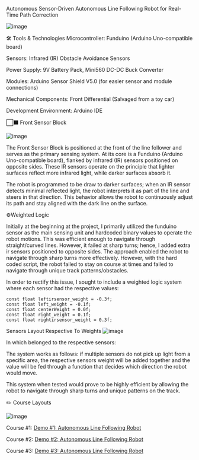 Autonomous Sensor-Driven Autonomous Line Following Robot for Real-Time Path Correction

![image](https://github.com/user-attachments/assets/0ea0355d-2070-4212-afcf-62e896c7523c)

🛠️ Tools & Technologies
Microcontroller: Funduino (Arduino Uno-compatible board)

Sensors: Infrared (IR) Obstacle Avoidance Sensors

Power Supply: 9V Battery Pack, Mini560 DC-DC Buck Converter 

Modules: Arduino Sensor Shield V5.0 (for easier sensor and module connections)

Mechanical Components: Front Differential (Salvaged from a toy car)

Development Environment: Arduino IDE

⬜️⬛ Front Sensor Block 

![image](https://github.com/user-attachments/assets/530366cc-4903-488a-b2a9-53adb2f90e85)

The Front Sensor Block is positioned at the front of the line follower and serves as the primary sensing system. At its core is a Funduino (Arduino Uno-compatible board), flanked by infrared (IR) sensors positioned on opposite sides. These IR sensors operate on the principle that lighter surfaces reflect more infrared light, while darker surfaces absorb it.

The robot is programmed to be draw to darker surfaces; when an IR sensor detects minimal reflected light, the robot interprets it as part of the line and steers in that direction. This behavior allows the robot to continuously adjust its path and stay aligned with the dark line on the surface.


⚙️Weighted Logic 

Initially at the beginning at the project, I primarily utilized the funduino sensor as the main sensing unit and hardcoded binary values to operate the robot motions. This was efficient enough to navigate through straight/curved lines. However, it failed at sharp turns; hence, I added extra ir sensors positioned to opposite sides. The approach enabled the robot to navigate through sharp turns more effectively. However, with the hard coded script, the robot failed to stay on course at times and failed to navigate through unique track patterns/obstacles. 

In order to rectify this issue, I sought to include a weighted logic system where each sensor had the respective values:

```
const float leftirsensor_weight = -0.3f;
const float left_weight = -0.1f;
const float centerWeight = 0.0f;
const float right_weight = 0.1f;
const float rightirsensor_weight = 0.3f;
```
Sensors Layout Respective To Weights
![image](https://github.com/user-attachments/assets/00107c2f-55ac-46f7-abd4-28756bd18188)


In which belonged to the respective sensors:

The system works as follows: if multiple sensors do not pick up light from a specific area, the respective sensors weight will be added together and the value will be fed through a function that decides which direction the robot would move. 

This system when tested would prove to be highly efficient by allowing the robot to navigate through sharp turns and unique patterns on the track. 

✏️ Course Layouts 

![image](https://github.com/user-attachments/assets/0af89f95-b868-460c-a2fb-35df76848caf)


Course #1:  [Demo #1: Autonomous Line Following Robot](https://www.youtube.com/watch?v=OqyYif4jq5Q&t=1s)

Course #2:  [Demo #2: Autonomous Line Following Robot](https://youtu.be/u_tEcljQaS0?si=CvnIafdUAzQ-CT-G)

Course #3:  [Demo #3: Autonomous Line Following Robot](https://www.youtube.com/watch?v=r_oM9L6rFqo)


